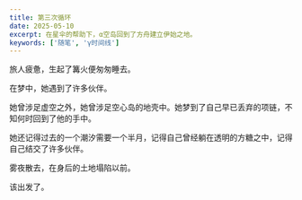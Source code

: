 ```yaml
---
title: 第三次循环
date: 2025-05-10
excerpt: 在星伞的帮助下，α空岛回到了方舟建立伊始之地。
keywords: ['随笔', 'γ时间线']
---
```


旅人疲惫，生起了篝火便匆匆睡去。

在梦中，她遇到了许多伙伴。

她曾涉足虚空之外，她曾涉足空心岛的地壳中。她梦到了自己早已丢弃的项链，不知何时回到了他的手中。

她还记得过去的一个潮汐需要一个半月，记得自己曾经躺在透明的方糖之中，记得自己结交了许多伙伴。

雾夜散去，在身后的土地塌陷以前。

该出发了。